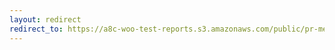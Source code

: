 ```yaml
---
layout: redirect
redirect_to: https://a8c-woo-test-reports.s3.amazonaws.com/public/pr-merge/42728/e2e/index.html
---
```

